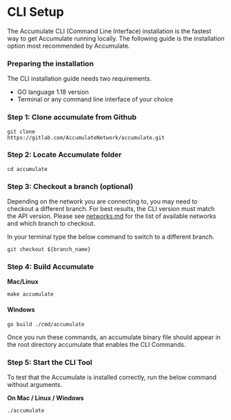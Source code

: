 # CLI Setup

The Accumulate CLI (Command Line Interface) installation is the fastest way to get Accumulate running locally. The following guide is the installation option most recommended by Accumulate.

### **Preparing the installation**

The CLI installation guide needs two requirements.

* GO language 1.18 version
* Terminal or any command line interface of your choice

### **Step 1: Clone accumulate from Github**

```
git clone 
https://gitlab.com/AccumulateNetwork/accumulate.git
```

### **Step 2: Locate Accumulate folder**

```
cd accumulate
```

### **Step 3: Checkout a branch (optional)**

Depending on the network you are connecting to, you may need to checkout a different branch. For best results, the CLI version must match the API version. Please see [networks.md](../getting-started/networks.md "mention") for the list of available networks and which branch to checkout.

In your terminal type the below command to switch to a different branch.

```
git checkout ${branch_name}
```

### **Step 4: Build Accumulate**

**Mac/Linux**

```
make accumulate 
```

#### Windows

```
go build ./cmd/accumulate
```

Once you run these commands, an accumulate binary file should appear in the root directory accumulate that enables the CLI Commands.

### **Step 5: Start the CLI Tool**

To test that the Accumulate is installed correctly, run the below command without arguments.

**On Mac / Linux / Windows**

```
./accumulate
```
